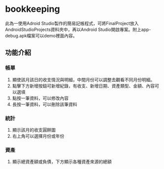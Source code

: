 # bookkeeping
此為一使用Adroid Studio製作的簡易記帳程式，可將FinalProject放入AndroidStudioProjects資料夾中，再以Android Studio開啟專案。附上app-debug.apk檔案可以demo裡面內容。

## 功能介紹
### 帳單
1. 顯使該月該日的收支情況與明細，中間月份可以調整去觀看不同月份明細。
2. 點擊下方新增按鈕可新增紀錄，有收支、新增日期、資產類型、金額、內容可以選填
3. 點按一筆資料，可以修改內容
4. 長按一筆資料，可以刪除該筆資料
### 統計
1. 顯示該月的收支圓餅圖
2. 右上角可以選擇月份或年份
### 資產
1. 顯示總資產額或負債，下方顯示各種資產來源的總額
